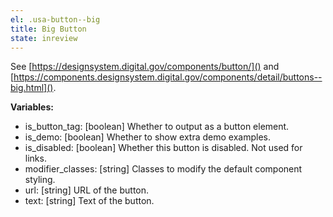 ```yaml
---
el: .usa-button--big
title: Big Button
state: inreview
---
```

See [https://designsystem.digital.gov/components/button/]() and
[https://components.designsystem.digital.gov/components/detail/buttons--big.html]().

__Variables:__
* is_button_tag: [boolean] Whether to output as a button element.
* is_demo: [boolean] Whether to show extra demo examples.
* is_disabled: [boolean] Whether this button is disabled. Not used for links.
* modifier_classes: [string] Classes to modify the default component styling.
* url: [string] URL of the button.
* text: [string] Text of the button.
